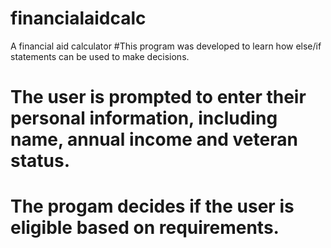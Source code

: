 # financialaidcalc
A financial aid calculator
#This program was developed to learn how else/if statements can be used to make decisions. 
# The user is prompted to enter their personal information, including name, annual income and veteran status.
# The progam decides if the user is eligible based on requirements. 
